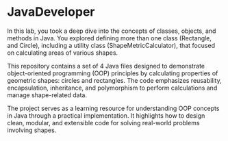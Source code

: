 # JavaDeveloper
In this lab, you took a deep dive into the concepts of classes, objects, and methods in Java. You explored defining more than one class (Rectangle, and Circle), including a utility class (ShapeMetricCalculator), that focused on calculating areas of various shapes.

This repository contains a set of 4 Java files designed to demonstrate object-oriented programming (OOP) principles by calculating properties of geometric shapes: circles and rectangles. The code emphasizes reusability, encapsulation, inheritance, and polymorphism to perform calculations and manage shape-related data.

The project serves as a learning resource for understanding OOP concepts in Java through a practical implementation. It highlights how to design clean, modular, and extensible code for solving real-world problems involving shapes. 
